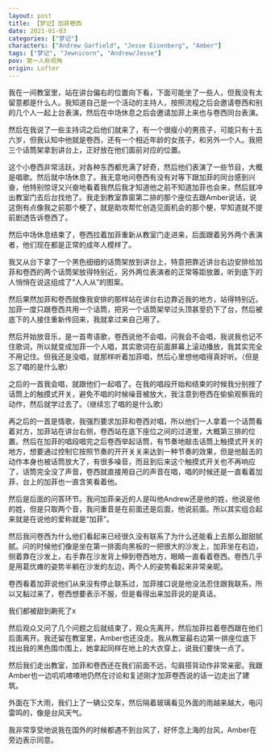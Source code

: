 ```yaml
---
layout: post
title: 【梦记】加菲卷西
date: 2021-01-03
categories: ["梦记"]
characters: ["Andrew Garfield", "Jesse Eisenberg", "Amber"]
tags: ["梦记", "Jewnicorn", "Andrew/Jesse"]
pov: 第一人称视角
origin: Lofter
---
```


我在一间教室里，站在讲台偏右的位置向下看，下面可能坐了一些人，但我没有太留意都是什么人。我知道自己是一个活动的主持人，按照流程之后会邀请卷西和别的几个人一起上台表演，然后在中场休息之后会邀请加菲上来也与卷西同台表演。

然后在我说了一些主持词之后他们就来了，有一个很瘦小的男孩子，可能只有十五六岁，但我认知中他就是卷西，还有一个相近年龄的女孩子，和另外一个人。我把三个话筒架拿到讲台上，正好放在他们面前对应的位置。

这个小卷西非常活跃，对各种东西都充满了好奇，然后他们表演了一些节目，大概是唱歌。然后就中场休息了。我无意地问卷西有没有对等下跟加菲的同台感到兴奋，他特别惊讶又兴奋地看着我然后我才知道他之前不知道加菲也会来，然后就冲出教室门去后台找他了。我走到教室靠窗第二排的那个座位去跟Amber说话，说这倒有点像我之前那个梗了，就是助攻帮忙创造见面机会的那个梗，早知道就不提前剧透告诉卷西了。

然后中场休息结束了，卷西拉着加菲重新从教室门走进来，后面跟着另外两个表演者，他们现在都是正常的成年人模样了。

我又从台下拿了一个黑色细细的话筒架放到讲台上，特意把靠近讲台右边安排给加菲和卷西的两个话筒架放得特别近，另外两位表演者的正常等距放置，听到底下的人悄悄在说这组成了“人人从”的图案。

然后果然加菲和卷西就像我安排的那样站在讲台右边靠近我的地方，站得特别近。加菲一度只跟卷西共用一个话筒，把另一个话筒架举过头顶甚至扔下了台，然后被底下的人接住重新传回来，我就拿过来自己用了。

然后开始放音乐，是一首粤语歌，卷西说他不会唱，问我会不会唱，我说我也记不住歌词，所以就变成加菲一个人唱，其实歌词在前面屏幕上滚动播放，我其实完全不用记住。但我还是没唱，就那样听着加菲唱，然后心里想他唱得真好听。（但是忘了唱的是什么歌）

之后的一首我会唱，就跟他们一起唱了。在我的唱段开始和结束的时候我分别按了话筒上的触摸式开关，避免不唱的时候噪音被放大，我注意到卷西在偷偷观察我的动作，然后就学过去了。（继续忘了唱的是什么歌）

再之后的一首是情歌，我强烈要求加菲和卷西对唱，所以他们一人拿着一个话筒看着对方，加菲站在讲台右侧，卷西站在底下座位之间的过道里，大概第三排的位置。然后在加菲的唱段唱完之后卷西举起话筒，有节奏地敲击话筒上触摸式开关的地方，想要通过控制它按照节奏的开开关关来达到一种节奏的效果，但是他敲击的动作本身也被话筒放大了，有很多噪音，而且到后来这个触摸式开关也不再响应了，话筒完全没了声音，卷西就直接用自己的声音在唱，唱的时候还是一直看着加菲，台上的加菲也一直含笑看着他。

然后是后面的问答环节。我问加菲亲近的人是叫他Andrew还是他的姓，他说是他的姓，但是只取两个音，我问重音是在前面还是后面，他说前面。所以其实组合起来就是在说他的爱称就是“加菲”。

然后我问卷西为什么他们看起来已经很久没有联系了为什么还能看上去那么甜甜腻腻。问的时候他们像是坐在第一排面向黑板的一把很大的沙发上，加菲坐在右边，侧着靠在沙发上，右手靠在沙发背上伸到卷西地方，眼睛一直看着卷西。卷西几乎是用葛优瘫的姿势半躺在沙发的左边，两个人的姿势看起来非常亲昵。

卷西看着加菲说他们从来没有停止联系过，加菲接口说是他没法忍住跟我联系，所以又黏过来了，卷西想要表示不服，但是看得出来加菲说的是真话。

我们都被甜到齁死了x

然后观众又问了几个问题之后就结束了，观众先离开，然后加菲拉着卷西跟在他们后面离开。我还留在教室里，Amber也还没走。我从教室最右边第一排座位底下找出我的黑色围巾围上，她拿起同样在地上的大衣穿上，说我们要快一点了。

然后我们走出教室，加菲和卷西还在我们前面不远，勾肩搭背动作非常亲密。我跟Amber也一边叽叽喳喳地仍然在讨论和复述刚才加菲卷西说的话一边走出了建筑。

外面在下大雨，我们上了一辆公交车，然后隔着玻璃看见外面的雨越来越大，电闪雷鸣的，像是台风天气。

我非常享受地说我在国外的时候都遇不到台风了，好怀念上海的台风，Amber在旁边表示同意。



